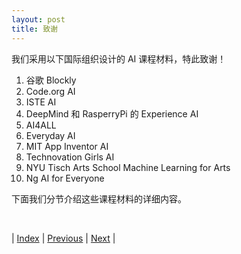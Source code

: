 ```yaml
---
layout: post
title: 致谢
---
```


我们采用以下国际组织设计的 AI 课程材料，特此致谢！

1. 谷歌 Blockly
2. Code.org AI
3. ISTE AI
7. DeepMind 和 RasperryPi 的 Experience AI
6. AI4ALL
8. Everyday AI
4. MIT App Inventor AI
5. Technovation Girls AI
6. NYU Tisch Arts School Machine Learning for Arts
7. Ng AI for Everyone

下面我们分节介绍这些课程材料的详细内容。

<br/>

| [Index](./) | [Previous](2-framework) | [Next](5-blockly) |
